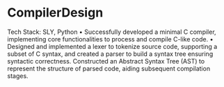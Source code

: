 # CompilerDesign

 Tech Stack: SLY, Python
 • Successfully developed a minimal C compiler, implementing core functionalities to process and compile C-like code.
• Designed and implemented a lexer to tokenize source code, supporting a subset of C syntax, and created a parser to 
build a syntax tree ensuring syntactic correctness. Constructed an Abstract Syntax Tree (AST) to represent the structure 
of parsed code, aiding subsequent compilation stages.
